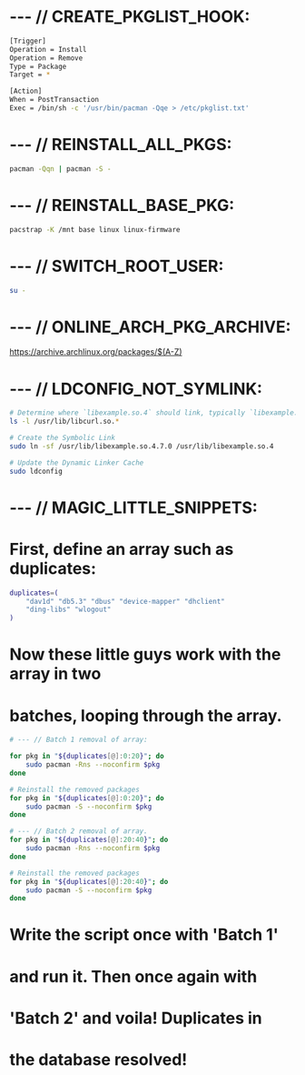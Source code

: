 # --- // CREATE_PKGLIST_HOOK: 

```bash
[Trigger]
Operation = Install
Operation = Remove
Type = Package
Target = *

[Action]
When = PostTransaction
Exec = /bin/sh -c '/usr/bin/pacman -Qqe > /etc/pkglist.txt'
```

# --- // REINSTALL_ALL_PKGS:

```bash
pacman -Qqn | pacman -S -
```

# --- // REINSTALL_BASE_PKG:

```bash
pacstrap -K /mnt base linux linux-firmware
```

# --- // SWITCH_ROOT_USER:
```bash 
su -
```
# --- // ONLINE_ARCH_PKG_ARCHIVE:
https://archive.archlinux.org/packages/$(A-Z)

# --- // LDCONFIG_NOT_SYMLINK:
```bash
# Determine where `libexample.so.4` should link, typically `libexample.so.4.x.x`
ls -l /usr/lib/libcurl.so.*

# Create the Symbolic Link
sudo ln -sf /usr/lib/libexample.so.4.7.0 /usr/lib/libexample.so.4

# Update the Dynamic Linker Cache
sudo ldconfig
```

# --- // MAGIC_LITTLE_SNIPPETS:
# First, define an array such as duplicates: 

```bash
duplicates=(
    "dav1d" "db5.3" "dbus" "device-mapper" "dhclient" 
    "ding-libs" "wlogout"
)
```
# Now these little guys work with the array in two  
# batches, looping through the array.

```bash
# --- // Batch 1 removal of array: 

for pkg in "${duplicates[@]:0:20}"; do
    sudo pacman -Rns --noconfirm $pkg
done

# Reinstall the removed packages
for pkg in "${duplicates[@]:0:20}"; do
    sudo pacman -S --noconfirm $pkg
done
```

```bash
# --- // Batch 2 removal of array.
for pkg in "${duplicates[@]:20:40}"; do
    sudo pacman -Rns --noconfirm $pkg
done

# Reinstall the removed packages
for pkg in "${duplicates[@]:20:40}"; do
    sudo pacman -S --noconfirm $pkg
done
```
# Write the script once with 'Batch 1'
# and run it. Then once again with
# 'Batch 2' and voila! Duplicates in 
# the database resolved!
